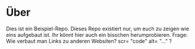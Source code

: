 # Über

Dies ist ein Beispiel-Repo. Dieses Repo existiert nur, um euch zu zeigen wie eins aufgebaut ist. Ihr könnt hier auch ein bisschen herumprobieren.
Frage: Wie verbaut man Links zu anderen Websiten?
scr= "code" alt= "..." ?
